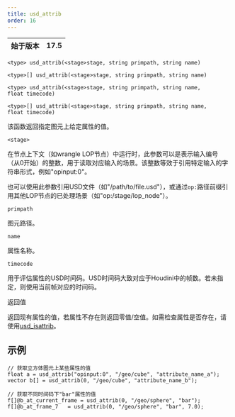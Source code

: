 ```yaml
---
title: usd_attrib
order: 16
---
```

| 始于版本 | 17.5 |
| --- | --- |

`<type> usd_attrib(<stage>stage, string primpath, string name)`

`<type>[] usd_attrib(<stage>stage, string primpath, string name)`

`<type> usd_attrib(<stage>stage, string primpath, string name, float timecode)`

`<type>[] usd_attrib(<stage>stage, string primpath, string name, float timecode)`

该函数返回指定图元上给定属性的值。

`<stage>`

在节点上下文（如wrangle LOP节点）中运行时，此参数可以是表示输入编号（从0开始）的整数，用于读取对应输入的场景。该整数等效于引用特定输入的字符串形式，例如"opinput:0"。

也可以使用此参数引用USD文件（如"/path/to/file.usd"），或通过`op:`路径前缀引用其他LOP节点的已处理场景（如"op:/stage/lop_node"）。

`primpath`

图元路径。

`name`

属性名称。

`timecode`

用于评估属性的USD时间码。USD时间码大致对应于Houdini中的帧数。若未指定，则使用当前帧对应的时间码。

返回值

返回现有属性的值，若属性不存在则返回零值/空值。如需检查属性是否存在，请使用[usd_isattrib](./usd_isattrib "检查指定名称的属性是否存在于图元上")。

## 示例

```vex
// 获取立方体图元上某些属性的值
float a = usd_attrib("opinput:0", "/geo/cube", "attribute_name_a");
vector b[] = usd_attrib(0, "/geo/cube", "attribute_name_b");

// 获取不同时间码下"bar"属性的值
f[]@b_at_current_frame = usd_attrib(0, "/geo/sphere", "bar");
f[]@b_at_frame_7   = usd_attrib(0, "/geo/sphere", "bar", 7.0);

```
